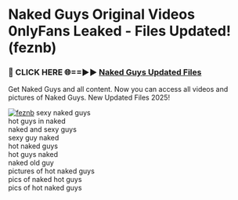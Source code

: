 # Naked Guys Original Videos 0nlyFans Leaked - Files Updated! (feznb)

<h3>🔴 CLICK HERE 🌐==►► <a href="https://tinyurl.com/up5wt9bj" rel="nofollow">Naked Guys Updated Files</a></h3>

Get Naked Guys and all content. Now you can access all videos and pictures of Naked Guys. New Updated Files 2025!

[![feznb](https://i.imgur.com/ABiUzMV.gif)](https://tinyurl.com/up5wt9bj)
sexy naked guys<br>
hot guys in naked<br>
naked and sexy guys<br>
sexy guy naked<br>
hot naked guys<br>
hot guys naked<br>
naked old guy<br>
pictures of hot naked guys<br>
pics of naked hot guys<br>
pics of hot naked guys